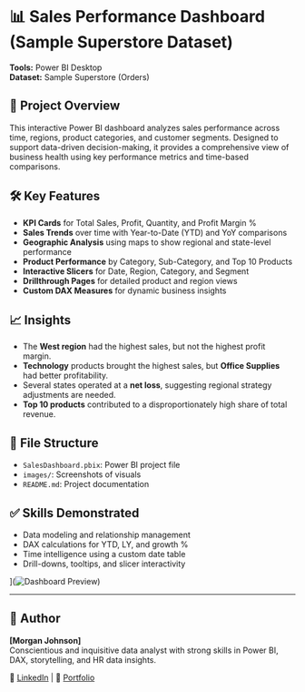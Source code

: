 # 📊 Sales Performance Dashboard (Sample Superstore Dataset)

**Tools:** Power BI Desktop  
**Dataset:** Sample Superstore (Orders)

## 🚀 Project Overview
This interactive Power BI dashboard analyzes sales performance across time, regions, product categories, and customer segments. Designed to support data-driven decision-making, it provides a comprehensive view of business health using key performance metrics and time-based comparisons.

## 🛠️ Key Features
- **KPI Cards** for Total Sales, Profit, Quantity, and Profit Margin %
- **Sales Trends** over time with Year-to-Date (YTD) and YoY comparisons
- **Geographic Analysis** using maps to show regional and state-level performance
- **Product Performance** by Category, Sub-Category, and Top 10 Products
- **Interactive Slicers** for Date, Region, Category, and Segment
- **Drillthrough Pages** for detailed product and region views
- **Custom DAX Measures** for dynamic business insights

## 📈 Insights
- The **West region** had the highest sales, but not the highest profit margin.
- **Technology** products brought the highest sales, but **Office Supplies** had better profitability.
- Several states operated at a **net loss**, suggesting regional strategy adjustments are needed.
- **Top 10 products** contributed to a disproportionately high share of total revenue.

## 📂 File Structure
- `SalesDashboard.pbix`: Power BI project file
- `images/`: Screenshots of visuals
- `README.md`: Project documentation

## ✅ Skills Demonstrated
- Data modeling and relationship management
- DAX calculations for YTD, LY, and growth %
- Time intelligence using a custom date table
- Drill-downs, tooltips, and slicer interactivity

 ](![Dashboard Preview](images/hr-attrition-preview.png))

- ---

## 👤 Author
**[Morgan Johnson]**  
Conscientious and inquisitive data analyst with strong skills in Power BI, DAX, storytelling, and HR data insights.

📎 [LinkedIn](https://www.linkedin.com/in/morgan-johnson-8218b2177/) | 📂 [Portfolio](https://data-analysis-by-morgan.super.site/)


